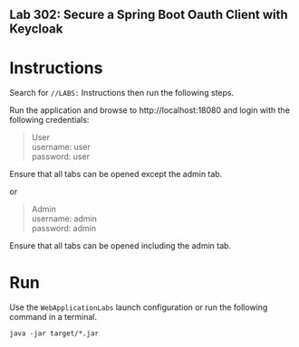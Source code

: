 Lab 302: Secure a Spring Boot Oauth Client with Keycloak
---

# Instructions 

Search for `//LABS:` Instructions then run the following steps.

Run the application and browse to http://localhost:18080 and login with the following credentials:

> User  
> username: user  
> password: user  

Ensure that all tabs can be opened except the admin tab.

or 

> Admin  
> username: admin  
> password: admin  

Ensure that all tabs can be opened including the admin tab.

# Run

Use the `WebApplicationLabs` launch configuration or run the following command in a terminal.

```
java -jar target/*.jar
```